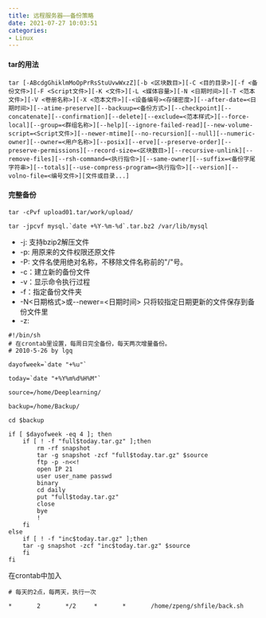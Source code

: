 ```yaml
---
title: 远程服务器——备份策略
date: 2021-07-27 10:03:51
categories:
- Linux
---
```


#### tar的用法

```
tar [-ABcdgGhiklmMoOpPrRsStuUvwWxzZ][-b <区块数目>][-C <目的目录>][-f <备份文件>][-F <Script文件>][-K <文件>][-L <媒体容量>][-N <日期时间>][-T <范本文件>][-V <卷册名称>][-X <范本文件>][-<设备编号><存储密度>][--after-date=<日期时间>][--atime-preserve][--backuup=<备份方式>][--checkpoint][--concatenate][--confirmation][--delete][--exclude=<范本样式>][--force-local][--group=<群组名称>][--help][--ignore-failed-read][--new-volume-script=<Script文件>][--newer-mtime][--no-recursion][--null][--numeric-owner][--owner=<用户名称>][--posix][--erve][--preserve-order][--preserve-permissions][--record-size=<区块数目>][--recursive-unlink][--remove-files][--rsh-command=<执行指令>][--same-owner][--suffix=<备份字尾字符串>][--totals][--use-compress-program=<执行指令>][--version][--volno-file=<编号文件>][文件或目录...]
```

#### 完整备份
```shell
tar -cPvf upload01.tar/work/upload/ 
```



```shell
tar -jpcvf mysql.`date +%Y-%m-%d`.tar.bz2 /var/lib/mysql
```
- -j: 支持bzip2解压文件
- -p: 用原来的文件权限还原文件
- -P: 文件名使用绝对名称，不移除文件名称前的"/"号。
- -c：建立新的备份文件
- -v：显示命令执行过程
- -f：指定备份文件夹
- -N<日期格式>或--newer=<日期时间> 只将较指定日期更新的文件保存到备份文件里
- -z: 





```shell
#!/bin/sh 
# 在crontab里设置，每周日完全备份，每天两次增量备份。 
# 2010-5-26 by lgq 

dayofweek=`date "+%u"` 

today=`date "+%Y%m%d%H%M"` 

source=/home/Deeplearning/ 

backup=/home/Backup/ 

cd $backup 

if [ $dayofweek -eq 4 ]; then
	if [ ! -f "full$today.tar.gz" ];then
		rm -rf snapshot 
        tar -g snapshot -zcf "full$today.tar.gz" $source 
        ftp -p -n<<!
		open IP 21 
		user user_name passwd
		binary
		cd daily
		put "full$today.tar.gz"
		close
		bye
		!
    fi 
else 
    if [ ! -f "inc$today.tar.gz" ];then 
    tar -g snapshot -zcf "inc$today.tar.gz" $source 
    fi 
fi
```

在crontab中加入
```shell
# 每天的2点，每两天，执行一次

*       2       */2     *       *       /home/zpeng/shfile/back.sh
```

